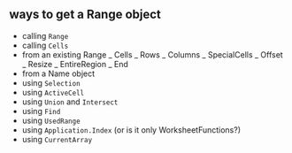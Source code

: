 ## ways to get a Range object

- calling `Range`
- calling `Cells`
- from an existing Range
  _ Cells
  _ Rows
  _ Columns
  _ SpecialCells
  _ Offset
  _ Resize
  _ EntireRegion
  _ End
- from a Name object
- using `Selection`
- using `ActiveCell`
- using `Union` and `Intersect`
- using `Find`
- using `UsedRange`
- using `Application.Index` (or is it only WorksheetFunctions?)
- using `CurrentArray`
